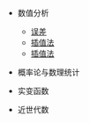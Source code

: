- 数值分析

  - [误差](/)
  - [插值法](../MATH/数值分析/2.插值法/2.1.插值函数类.md)
  - [插值法](../MATH/数值分析/2.插值法/2.3.2.牛顿插值法.md)

- 概率论与数理统计


- 实变函数

- 近世代数
